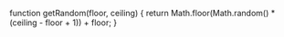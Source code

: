 function getRandom(floor, ceiling) {
  return Math.floor(Math.random() * (ceiling - floor + 1)) + floor;
}